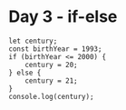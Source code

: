 # Day 3 - if-else 

```
let century;
const birthYear = 1993;
if (birthYear <= 2000) {
    century = 20;
} else {
    century = 21;
}
console.log(century);
```

